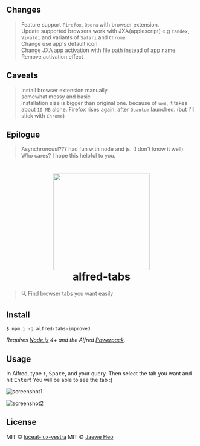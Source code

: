 ## Changes

> Feature support `Firefox`, `Opera` with browser extension.  
> Update supported browsers work with JXA(applescript) e.g `Yandex`, `Vivaldi` and variants of `Safari` and `Chrome`.  
> Change use app's default icon.  
> Change JXA app activation with file path instead of app name.  
> Remove activation effect

## Caveats
> Install browser extension manually.  
> somewhat messy and basic  
> installation size is bigger than original one. because of `uws`, it takes about `10 MB` alone.
> Firefox rises again, after `Quantum` launched. (but I'll stick with `Chrome`)

## Epilogue
> Asynchronous!??? had fun with node and js. (I don't know it well)  
> Who cares? I hope this helpful to you.  

# <div align="center"><img src="./icon.png" width=256><br>alfred-tabs</div>

> :mag: Find browser tabs you want easily


## Install

```
$ npm i -g alfred-tabs-improved
```

*Requires [Node.js](https://nodejs.org) 4+ and the Alfred [Powerpack](https://www.alfredapp.com/powerpack/).*


## Usage

In Alfred, type `t`, <kbd>Space</kbd>, and your query.
Then select the tab you want and hit <kbd>Enter</kbd>!
You will be able to see the tab :)

![screenshot1](https://cloud.githubusercontent.com/assets/1744446/21936734/9bb8e4dc-d9f5-11e6-8dc2-5773a82b6228.png)

![screenshot2](https://cloud.githubusercontent.com/assets/1744446/21936735/9bf65812-d9f5-11e6-803b-17e4e6bbbc8b.png)


## License
MIT © [luceat-lux-vestra](https://learnbydoing.ml/)
MIT © [Jaewe Heo](http://importre.com)

